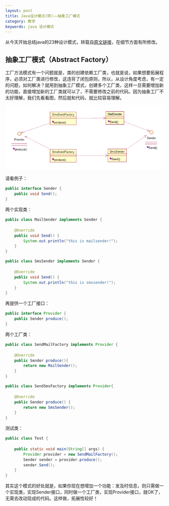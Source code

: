 ```yaml
---
layout: post
title: Java设计模式(转)——抽象工厂模式
category: 教学
keywords: java 设计模式
---
```


从今天开始总结java的23种设计模式，转载自<a href="http://my.csdn.net/zhangerqing" target="_blank">原文链接</a>，在细节方面有所修改。

## 抽象工厂模式（Abstract Factory）

工厂方法模式有一个问题就是，类的创建依赖工厂类，也就是说，如果想要拓展程序，必须对工厂类进行修改，这违背了闭包原则，所以，从设计角度考虑，有一定的问题，如何解决？就用到抽象工厂模式，创建多个工厂类，这样一旦需要增加新的功能，直接增加新的工厂类就可以了，不需要修改之前的代码。因为抽象工厂不太好理解，我们先看看图，然后就和代码，就比较容易理解。

<img src="/assets/img/content10.png">

请看例子：

``` java
public interface Sender {
	public void Send();
}
```

两个实现类：

``` java
public class MailSender implements Sender {

	@Override
	public void Send() {
		System.out.println("this is mailsender!");
	}
}
```

``` java
public class SmsSender implements Sender {

	@Override
	public void Send() {
		System.out.println("this is smssender!");
	}
}
```

再提供一个工厂接口：

``` java
public interface Provider {
	public Sender produce();
}
```

两个工厂类：

``` java
public class SendMailFactory implements Provider {
	
	@Override
	public Sender produce(){
		return new MailSender();
	}
}
```

``` java
public class SendSmsFactory implements Provider{

	@Override
	public Sender produce() {
		return new SmsSender();
	}
}
```

测试类：

``` java
public class Test {

	public static void main(String[] args) {
		Provider provider = new SendMailFactory();
		Sender sender = provider.produce();
		sender.Send();
	}
}
```

其实这个模式的好处就是，如果你现在想增加一个功能：发及时信息，则只需做一个实现类，实现Sender接口，同时做一个工厂类，实现Provider接口，就OK了，无需去改动现成的代码。这样做，拓展性较好！
